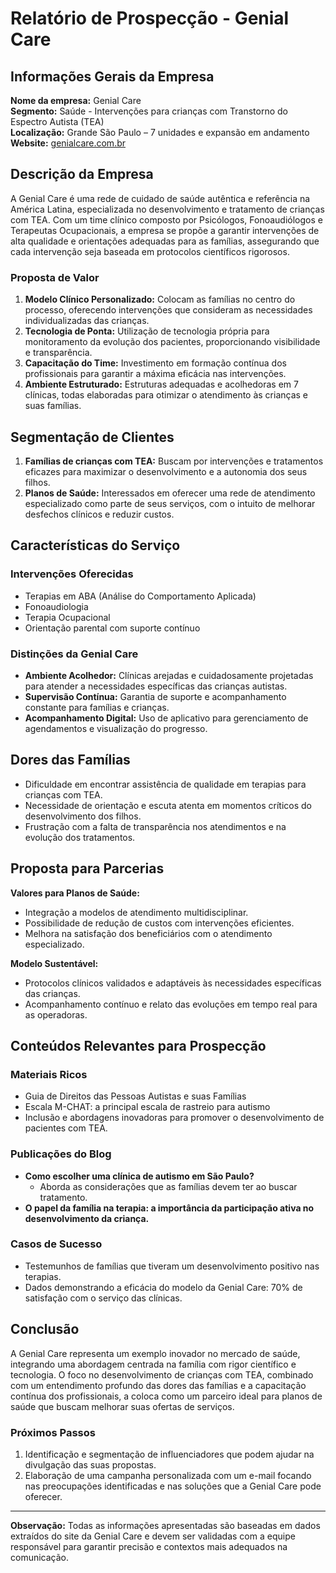 # Relatório de Prospecção - Genial Care

## Informações Gerais da Empresa

**Nome da empresa:** Genial Care  
**Segmento:** Saúde - Intervenções para crianças com Transtorno do Espectro Autista (TEA)  
**Localização:** Grande São Paulo – 7 unidades e expansão em andamento  
**Website:** [genialcare.com.br](https://genialcare.com.br)

## Descrição da Empresa

A Genial Care é uma rede de cuidado de saúde autêntica e referência na América Latina, especializada no desenvolvimento e tratamento de crianças com TEA. Com um time clínico composto por Psicólogos, Fonoaudiólogos e Terapeutas Ocupacionais, a empresa se propõe a garantir intervenções de alta qualidade e orientações adequadas para as famílias, assegurando que cada intervenção seja baseada em protocolos científicos rigorosos.

### Proposta de Valor

1. **Modelo Clínico Personalizado:** Colocam as famílias no centro do processo, oferecendo intervenções que consideram as necessidades individualizadas das crianças.
2. **Tecnologia de Ponta:** Utilização de tecnologia própria para monitoramento da evolução dos pacientes, proporcionando visibilidade e transparência.
3. **Capacitação do Time:** Investimento em formação contínua dos profissionais para garantir a máxima eficácia nas intervenções.
4. **Ambiente Estruturado:** Estruturas adequadas e acolhedoras em 7 clínicas, todas elaboradas para otimizar o atendimento às crianças e suas famílias.

## Segmentação de Clientes

1. **Famílias de crianças com TEA:** Buscam por intervenções e tratamentos eficazes para maximizar o desenvolvimento e a autonomia dos seus filhos.
2. **Planos de Saúde:** Interessados em oferecer uma rede de atendimento especializado como parte de seus serviços, com o intuito de melhorar desfechos clínicos e reduzir custos.

## Características do Serviço

### Intervenções Oferecidas

- Terapias em ABA (Análise do Comportamento Aplicada)
- Fonoaudiologia
- Terapia Ocupacional
- Orientação parental com suporte contínuo

### Distinções da Genial Care

- **Ambiente Acolhedor:** Clínicas arejadas e cuidadosamente projetadas para atender a necessidades específicas das crianças autistas.
- **Supervisão Contínua:** Garantia de suporte e acompanhamento constante para famílias e crianças.
- **Acompanhamento Digital:** Uso de aplicativo para gerenciamento de agendamentos e visualização do progresso.

## Dores das Famílias

- Dificuldade em encontrar assistência de qualidade em terapias para crianças com TEA.
- Necessidade de orientação e escuta atenta em momentos críticos do desenvolvimento dos filhos.
- Frustração com a falta de transparência nos atendimentos e na evolução dos tratamentos.

## Proposta para Parcerias

**Valores para Planos de Saúde:**
- Integração a modelos de atendimento multidisciplinar.
- Possibilidade de redução de custos com intervenções eficientes.
- Melhora na satisfação dos beneficiários com o atendimento especializado.

**Modelo Sustentável:**
- Protocolos clínicos validados e adaptáveis às necessidades específicas das crianças.
- Acompanhamento contínuo e relato das evoluções em tempo real para as operadoras.

## Conteúdos Relevantes para Prospecção

### Materiais Ricos
- Guia de Direitos das Pessoas Autistas e suas Famílias
- Escala M-CHAT: a principal escala de rastreio para autismo
- Inclusão e abordagens inovadoras para promover o desenvolvimento de pacientes com TEA.

### Publicações do Blog
- **Como escolher uma clínica de autismo em São Paulo?**
  - Aborda as considerações que as famílias devem ter ao buscar tratamento.
- **O papel da família na terapia: a importância da participação ativa no desenvolvimento da criança.**

### Casos de Sucesso
- Testemunhos de famílias que tiveram um desenvolvimento positivo nas terapias.
- Dados demonstrando a eficácia do modelo da Genial Care: 70% de satisfação com o serviço das clínicas.

## Conclusão

A Genial Care representa um exemplo inovador no mercado de saúde, integrando uma abordagem centrada na família com rigor científico e tecnologia. O foco no desenvolvimento de crianças com TEA, combinado com um entendimento profundo das dores das famílias e a capacitação contínua dos profissionais, a coloca como um parceiro ideal para planos de saúde que buscam melhorar suas ofertas de serviços.

### Próximos Passos
1. Identificação e segmentação de influenciadores que podem ajudar na divulgação das suas propostas.
2. Elaboração de uma campanha personalizada com um e-mail focando nas preocupações identificadas e nas soluções que a Genial Care pode oferecer.

---

**Observação:** Todas as informações apresentadas são baseadas em dados extraídos do site da Genial Care e devem ser validadas com a equipe responsável para garantir precisão e contextos mais adequados na comunicação.